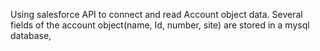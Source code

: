 Using salesforce API to connect and read Account object data. Several fields of the account object(name, Id, number, site) are stored in a mysql database,
